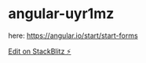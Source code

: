 # angular-uyr1mz

here: https://angular.io/start/start-forms

[Edit on StackBlitz ⚡️](https://stackblitz.com/edit/angular-uyr1mz)
